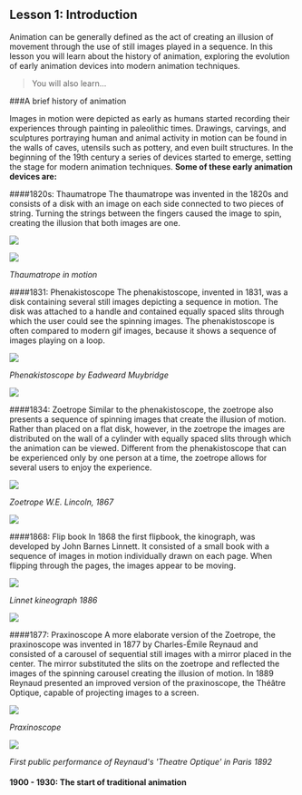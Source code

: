 ## Lesson 1: Introduction


Animation can be generally defined as the act of creating an illusion of movement through the use of still images played in a sequence. In this lesson you will learn about the history of animation, exploring the evolution of early animation devices into modern animation techniques. 

>You will also learn...

###A brief history of animation

Images in motion were depicted as early as humans started recording their experiences through painting in paleolithic times. Drawings, carvings, and sculptures portraying human and animal activity in motion can be found in the walls of caves, utensils such as pottery, and even built structures. In the beginning of the 19th century a series of devices started to emerge, setting the stage for modern animation techniques. **Some of these early animation devices are:**

####1820s: Thaumatrope 
The thaumatrope was invented in the 1820s and consists of a disk with an image on each side 
connected to two pieces of string. Turning the strings between the fingers caused the image to spin, creating the illusion that both images are one.

![](https://arsyl2011.files.wordpress.com/2011/12/thaumatrope1.jpg)

![](https://upload.wikimedia.org/wikipedia/commons/9/9f/Taumatropio_fiori_e_vaso%2C_1825.gif)

_Thaumatrope in motion_

####1831: Phenakistoscope 
The phenakistoscope, invented in 1831, was a disk containing several still images depicting a sequence in motion. The disk was attached to a handle and contained equally spaced slits through which the user could see the spinning images. The phenakistoscope is often compared to modern gif images, because it shows a sequence of images playing on a loop.

![](https://upload.wikimedia.org/wikipedia/commons/thumb/8/8a/Phenakistoscope_3g07690u.jpg/768px-Phenakistoscope_3g07690u.jpg)

_Phenakistoscope by Eadweard Muybridge_

![](https://upload.wikimedia.org/wikipedia/commons/thumb/d/d3/Phenakistoscope_3g07690b.gif/480px-Phenakistoscope_3g07690b.gif)

####1834: Zoetrope 
Similar to the phenakistoscope, the zoetrope also presents a sequence of spinning images that create the illusion of motion. Rather than placed on a flat disk, however, in the zoetrope the images are distributed on the wall of a cylinder with equally spaced slits through which the animation can be viewed. Different from the phenakistoscope that can be experienced only by one person at a time, the zoetrope allows for several users to enjoy the experience.

![](https://upload.wikimedia.org/wikipedia/commons/thumb/3/33/1867-04_lincoln_patent_US64117-0R.jpg/640px-1867-04_lincoln_patent_US64117-0R.jpg)

_Zoetrope W.E. Lincoln, 1867_

![](https://31.media.tumblr.com/91f0202c7e1178e6ee34d7745932e06b/tumblr_mj1lq23bLn1s6qc3go1_500.gif)

####1868: Flip book
In 1868 the first flipbook, the kinograph, was developed by John Barnes Linnett. It consisted of a small book with a sequence of images in motion individually drawn on each page. When flipping through the pages, the images appear to be moving.

![](https://upload.wikimedia.org/wikipedia/commons/thumb/1/1f/Linnet_kineograph_1886.jpg/357px-Linnet_kineograph_1886.jpg)

_Linnet kineograph 1886_

![](https://media.giphy.com/media/HN7iULFBJzkZi/giphy.gif)

####1877: Praxinoscope
A more elaborate version of the Zoetrope, the praxinoscope was invented in 1877 by Charles-Émile Reynaud and consisted of a carousel of sequential still images with a mirror placed in the center. The mirror substituted the slits on the zoetrope and reflected the images of the spinning carousel creating the illusion of motion. In 1889 Reynaud presented an improved version of the praxinoscope, the Théâtre Optique, capable of projecting images to a screen.

![](https://upload.wikimedia.org/wikipedia/commons/f/f0/Lanature1879_praxinoscope_reynaud.png)

_Praxinoscope_

![](http://minyos.its.rmit.edu.au/aim/a_notes/a_images/theatre_optique.jpg)

_First public performance of Reynaud's 'Theatre Optique' in Paris 1892_

#### 1900 - 1930: The start of traditional animation
